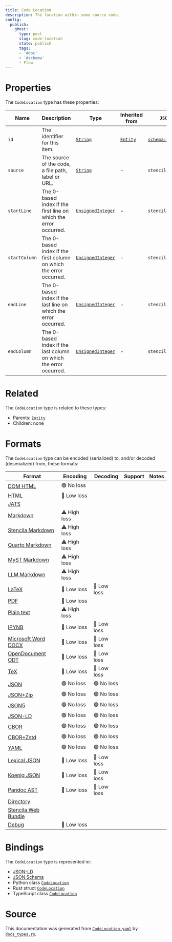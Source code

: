 ```yaml
---
title: Code Location
description: The location within some source code.
config:
  publish:
    ghost:
      type: post
      slug: code-location
      state: publish
      tags:
      - '#doc'
      - '#schema'
      - Flow
---
```


# Properties

The `CodeLocation` type has these properties:

| Name          | Description                                                        | Type                                                                                  | Inherited from                                                     | `JSON-LD @id`                        | Aliases                        |
| ------------- | ------------------------------------------------------------------ | ------------------------------------------------------------------------------------- | ------------------------------------------------------------------ | ------------------------------------ | ------------------------------ |
| `id`          | The identifier for this item.                                      | [`String`](https://stencila.ghost.io/docs/reference/schema/string)                    | [`Entity`](https://stencila.ghost.io/docs/reference/schema/entity) | [`schema:id`](https://schema.org/id) | -                              |
| `source`      | The source of the code, a file path, label or URL.                 | [`String`](https://stencila.ghost.io/docs/reference/schema/string)                    | -                                                                  | `stencila:source`                    | -                              |
| `startLine`   | The 0-based index if the first line on which the error occurred.   | [`UnsignedInteger`](https://stencila.ghost.io/docs/reference/schema/unsigned-integer) | -                                                                  | `stencila:startLine`                 | `start-line`, `start_line`     |
| `startColumn` | The 0-based index if the first column on which the error occurred. | [`UnsignedInteger`](https://stencila.ghost.io/docs/reference/schema/unsigned-integer) | -                                                                  | `stencila:startColumn`               | `start-column`, `start_column` |
| `endLine`     | The 0-based index if the last line on which the error occurred.    | [`UnsignedInteger`](https://stencila.ghost.io/docs/reference/schema/unsigned-integer) | -                                                                  | `stencila:endLine`                   | `end-line`, `end_line`         |
| `endColumn`   | The 0-based index if the last column on which the error occurred.  | [`UnsignedInteger`](https://stencila.ghost.io/docs/reference/schema/unsigned-integer) | -                                                                  | `stencila:endColumn`                 | `end-column`, `end_column`     |

# Related

The `CodeLocation` type is related to these types:

- Parents: [`Entity`](https://stencila.ghost.io/docs/reference/schema/entity)
- Children: none

# Formats

The `CodeLocation` type can be encoded (serialized) to, and/or decoded (deserialized) from, these formats:

| Format                                                                       | Encoding     | Decoding   | Support | Notes |
| ---------------------------------------------------------------------------- | ------------ | ---------- | ------- | ----- |
| [DOM HTML](https://stencila.ghost.io/docs/reference/formats/dom.html)        | 🟢 No loss    |            |         |
| [HTML](https://stencila.ghost.io/docs/reference/formats/html)                | 🔷 Low loss   |            |         |
| [JATS](https://stencila.ghost.io/docs/reference/formats/jats)                |              |            |         |
| [Markdown](https://stencila.ghost.io/docs/reference/formats/md)              | ⚠️ High loss |            |         |
| [Stencila Markdown](https://stencila.ghost.io/docs/reference/formats/smd)    | ⚠️ High loss |            |         |
| [Quarto Markdown](https://stencila.ghost.io/docs/reference/formats/qmd)      | ⚠️ High loss |            |         |
| [MyST Markdown](https://stencila.ghost.io/docs/reference/formats/myst)       | ⚠️ High loss |            |         |
| [LLM Markdown](https://stencila.ghost.io/docs/reference/formats/llmd)        | ⚠️ High loss |            |         |
| [LaTeX](https://stencila.ghost.io/docs/reference/formats/latex)              | 🔷 Low loss   | 🔷 Low loss |         |
| [PDF](https://stencila.ghost.io/docs/reference/formats/pdf)                  | 🔷 Low loss   |            |         |
| [Plain text](https://stencila.ghost.io/docs/reference/formats/text)          | ⚠️ High loss |            |         |
| [IPYNB](https://stencila.ghost.io/docs/reference/formats/ipynb)              | 🔷 Low loss   | 🔷 Low loss |         |
| [Microsoft Word DOCX](https://stencila.ghost.io/docs/reference/formats/docx) | 🔷 Low loss   | 🔷 Low loss |         |
| [OpenDocument ODT](https://stencila.ghost.io/docs/reference/formats/odt)     | 🔷 Low loss   | 🔷 Low loss |         |
| [TeX](https://stencila.ghost.io/docs/reference/formats/tex)                  | 🔷 Low loss   | 🔷 Low loss |         |
| [JSON](https://stencila.ghost.io/docs/reference/formats/json)                | 🟢 No loss    | 🟢 No loss  |         |
| [JSON+Zip](https://stencila.ghost.io/docs/reference/formats/json.zip)        | 🟢 No loss    | 🟢 No loss  |         |
| [JSON5](https://stencila.ghost.io/docs/reference/formats/json5)              | 🟢 No loss    | 🟢 No loss  |         |
| [JSON-LD](https://stencila.ghost.io/docs/reference/formats/jsonld)           | 🟢 No loss    | 🟢 No loss  |         |
| [CBOR](https://stencila.ghost.io/docs/reference/formats/cbor)                | 🟢 No loss    | 🟢 No loss  |         |
| [CBOR+Zstd](https://stencila.ghost.io/docs/reference/formats/cbor.zstd)      | 🟢 No loss    | 🟢 No loss  |         |
| [YAML](https://stencila.ghost.io/docs/reference/formats/yaml)                | 🟢 No loss    | 🟢 No loss  |         |
| [Lexical JSON](https://stencila.ghost.io/docs/reference/formats/lexical)     | 🔷 Low loss   | 🔷 Low loss |         |
| [Koenig JSON](https://stencila.ghost.io/docs/reference/formats/koenig)       | 🔷 Low loss   | 🔷 Low loss |         |
| [Pandoc AST](https://stencila.ghost.io/docs/reference/formats/pandoc)        | 🔷 Low loss   | 🔷 Low loss |         |
| [Directory](https://stencila.ghost.io/docs/reference/formats/directory)      |              |            |         |
| [Stencila Web Bundle](https://stencila.ghost.io/docs/reference/formats/swb)  |              |            |         |
| [Debug](https://stencila.ghost.io/docs/reference/formats/debug)              | 🔷 Low loss   |            |         |

# Bindings

The `CodeLocation` type is represented in:

- [JSON-LD](https://stencila.org/CodeLocation.jsonld)
- [JSON Schema](https://stencila.org/CodeLocation.schema.json)
- Python class [`CodeLocation`](https://github.com/stencila/stencila/blob/main/python/python/stencila/types/code_location.py)
- Rust struct [`CodeLocation`](https://github.com/stencila/stencila/blob/main/rust/schema/src/types/code_location.rs)
- TypeScript class [`CodeLocation`](https://github.com/stencila/stencila/blob/main/ts/src/types/CodeLocation.ts)

# Source

This documentation was generated from [`CodeLocation.yaml`](https://github.com/stencila/stencila/blob/main/schema/CodeLocation.yaml) by [`docs_types.rs`](https://github.com/stencila/stencila/blob/main/rust/schema-gen/src/docs_types.rs).
